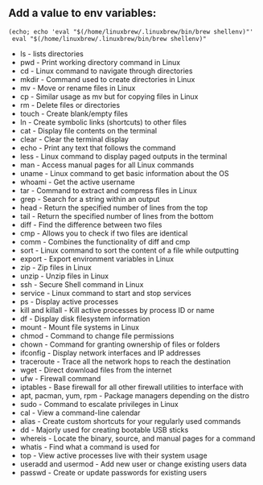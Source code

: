 ## Add a value to env variables:
```
(echo; echo 'eval "$(/home/linuxbrew/.linuxbrew/bin/brew shellenv)"'
 eval "$(/home/linuxbrew/.linuxbrew/bin/brew shellenv)"
 ```

* ls - lists directories
* pwd - Print working directory command in Linux
* cd - Linux command to navigate through directories
* mkdir - Command used to create directories in Linux
* mv - Move or rename files in Linux
* cp - Similar usage as mv but for copying files in Linux
* rm - Delete files or directories
* touch - Create blank/empty files
* ln - Create symbolic links (shortcuts) to other files
* cat - Display file contents on the terminal
* clear - Clear the terminal display
* echo - Print any text that follows the command
* less - Linux command to display paged outputs in the terminal
* man - Access manual pages for all Linux commands
* uname - Linux command to get basic information about the OS
* whoami - Get the active username
* tar - Command to extract and compress files in Linux
* grep - Search for a string within an output
* head - Return the specified number of lines from the top
* tail - Return the specified number of lines from the bottom
* diff - Find the difference between two files
* cmp - Allows you to check if two files are identical
* comm - Combines the functionality of diff and cmp
* sort - Linux command to sort the content of a file while outputting
* export - Export environment variables in Linux
* zip - Zip files in Linux
* unzip - Unzip files in Linux
* ssh - Secure Shell command in Linux
* service - Linux command to start and stop services
* ps - Display active processes
* kill and killall - Kill active processes by process ID or name
* df - Display disk filesystem information
* mount - Mount file systems in Linux
* chmod - Command to change file permissions
* chown - Command for granting ownership of files or folders
* ifconfig - Display network interfaces and IP addresses
* traceroute - Trace all the network hops to reach the destination
* wget - Direct download files from the internet
* ufw - Firewall command
* iptables - Base firewall for all other firewall utilities to interface with
* apt, pacman, yum, rpm - Package managers depending on the distro
* sudo - Command to escalate privileges in Linux
* cal - View a command-line calendar
* alias - Create custom shortcuts for your regularly used commands
* dd - Majorly used for creating bootable USB sticks
* whereis - Locate the binary, source, and manual pages for a command
* whatis - Find what a command is used for
* top - View active processes live with their system usage
* useradd and usermod - Add new user or change existing users data
* passwd - Create or update passwords for existing users
